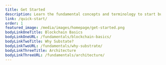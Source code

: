```yaml
---
title: Get Started
description: Learn the fundamental concepts and terminology to start building your blockchain using the Substrate framework.
link: /quick-start/
order: 1
featured_image: /media/images/homepage/get-started.png
bodyLinkOneTitle: Blockchain Basics
bodyLinkOneURL: /fundamentals/blockchain-basics/
bodyLinkTwoTitle: Why Substate?
bodyLinkTwoURL: /fundamentals/why-substrate/
bodyLinkThreeTitle: Architecture
bodyLinkThreeURL: /fundamentals/architecture/
---
```

